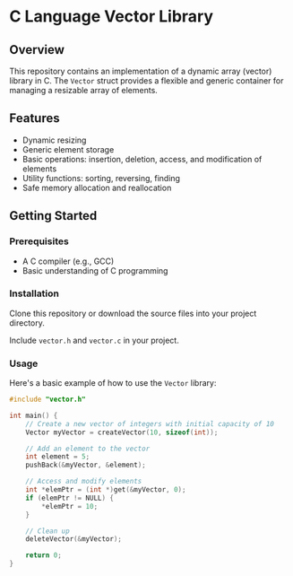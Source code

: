 # C Language Vector Library

## Overview
This repository contains an implementation of a dynamic array (vector) library in C. The `Vector` struct provides a flexible and generic container for managing a resizable array of elements.

## Features
- Dynamic resizing
- Generic element storage
- Basic operations: insertion, deletion, access, and modification of elements
- Utility functions: sorting, reversing, finding
- Safe memory allocation and reallocation

## Getting Started

### Prerequisites
- A C compiler (e.g., GCC)
- Basic understanding of C programming

### Installation
Clone this repository or download the source files into your project directory.


Include `vector.h` and `vector.c` in your project.

### Usage
Here's a basic example of how to use the `Vector` library:

```c
#include "vector.h"

int main() {
    // Create a new vector of integers with initial capacity of 10
    Vector myVector = createVector(10, sizeof(int));

    // Add an element to the vector
    int element = 5;
    pushBack(&myVector, &element);

    // Access and modify elements
    int *elemPtr = (int *)get(&myVector, 0);
    if (elemPtr != NULL) {
        *elemPtr = 10;
    }

    // Clean up
    deleteVector(&myVector);

    return 0;
}


